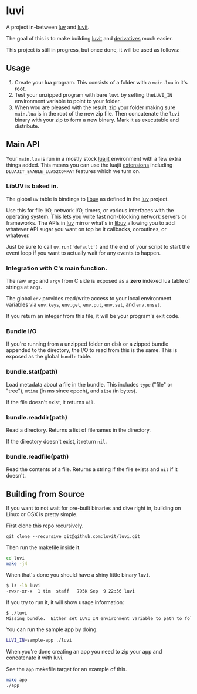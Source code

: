 luvi
====

A project in-between [luv][] and [luvit][].

The goal of this is to make building [luvit][] and [derivatives][] much easier.

This project is still in progress, but once done, it will be used as follows:

## Usage

 1. Create your lua program.  This consists of a folder with a `main.lua` in
    it's root.
 2. Test your unzipped program with bare `luvi` by setting the`LUVI_IN`
    environment variable to point to your folder.
 3. When wou are pleased with the result, zip your folder making sure `main.lua`
    is in the root of the new zip file.  Then concatenate the `luvi` binary with
    your zip to form a new binary.  Mark it as executable and distribute.

## Main API

Your `main.lua` is run in a mostly stock [luajit][] environment with a few extra
things added.  This means you can use the luajit [extensions][] including
`DLUAJIT_ENABLE_LUA52COMPAT` features which we turn on.

### LibUV is baked in.

The global `uv` table is bindings to [libuv][] as defined in the [luv][] project.

Use this for file I/O, network I/O, timers, or various interfaces with the
operating system.  This lets you write fast non-blocking network servers or
frameworks.  The APIs in [luv][] mirror what's in [libuv][] allowing you to add
whatever API sugar you want on top be it callbacks, coroutines, or whatever.

Just be sure to call `uv.run('default')` and the end of your script to start the
event loop if you want to actually wait for any events to happen.

### Integration with C's main function.

The raw `argc` and `argv` from C side is exposed as a **zero** indexed lua table
of strings at `args`.

The global `env` provides read/write access to your local environment variables
via `env.keys`, `env.get`, `env.put`, `env.set`, and `env.unset`.

If you return an integer from this file, it will be your program's exit code.

### Bundle I/O

If you're running from a unzipped folder on disk or a zipped bundle appended to
the directory, the I/O to read from this is the same.  This is exposed as the
global `bundle` table.

### bundle.stat(path)

Load metadata about a file in the bundle.  This includes `type` ("file" or
"tree"), `mtime` (in ms since epoch), and `size` (in bytes).

If the file doesn't exist, it returns `nil`.

### bundle.readdir(path)

Read a directory.  Returns a list of filenames in the directory.

If the directory doesn't exist, it return `nil`.

### bundle.readfile(path)

Read the contents of a file.  Returns a string if the file exists and `nil` if
it doesn't.

[extensions]: http://luajit.org/extensions.html
[luajit]: http://luajit.org/
[libuv]: https://github.com/joyent/libuv
[luv]: https://github.com/luvit/luv
[luvit]: https://luvit.io/
[derivatives]: http://virgoagent.com/

## Building from Source

If you want to not wait for pre-built binaries and dive right in, building on
Linux or OSX is pretty simple.

First clone this repo recursively.

```shell
git clone --recursive git@github.com:luvit/luvi.git
```

Then run the makefile inside it.

```sh
cd luvi
make -j4
```

When that's done you should have a shiny little binary `luvi`.

```sh
$ ls -lh luvi
-rwxr-xr-x  1 tim  staff   795K Sep  9 22:56 luvi
```

If you try to run it, it will show usage information:

```sh
$ ./luvi
Missing bundle.  Either set LUVI_IN environment variable to path to folder or append zip to this binary
```

You can run the sample app by doing:

```sh
LUVI_IN=sample-app ./luvi
```

When you're done creating an app you need to zip your app and concatenate it with luvi.

See the `app` makefile target for an example of this.

```sh
make app
./app
```
